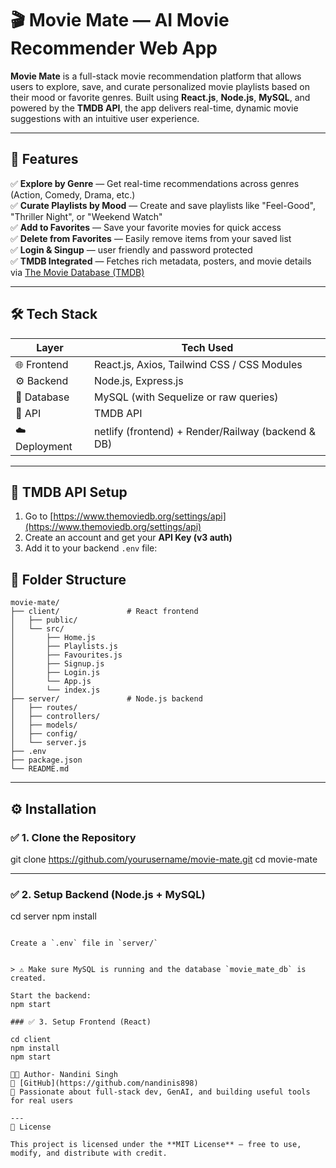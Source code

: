 # 🎬 Movie Mate — AI Movie Recommender Web App

**Movie Mate** is a full-stack movie recommendation platform that allows users to explore, save, and curate personalized movie playlists based on their mood or favorite genres. Built using **React.js**, **Node.js**, **MySQL**, and powered by the **TMDB API**, the app delivers real-time, dynamic movie suggestions with an intuitive user experience.

---

## 🚀 Features

✅ **Explore by Genre** — Get real-time recommendations across genres (Action, Comedy, Drama, etc.)  
✅ **Curate Playlists by Mood** — Create and save playlists like "Feel-Good", "Thriller Night", or "Weekend Watch"  
✅ **Add to Favorites** — Save your favorite movies for quick access  
✅ **Delete from Favorites** — Easily remove items from your saved list  
✅ **Login & Singup** — user friendly and password protected  
✅ **TMDB Integrated** — Fetches rich metadata, posters, and movie details via [The Movie Database (TMDB)](https://www.themoviedb.org/documentation/api)

---

## 🛠️ Tech Stack

| Layer        | Tech Used             |
|--------------|------------------------|
| 🌐 Frontend  | React.js, Axios, Tailwind CSS / CSS Modules |
| ⚙️ Backend   | Node.js, Express.js    |
| 💾 Database  | MySQL (with Sequelize or raw queries) |
| 🔌 API       | TMDB API               |
| ☁️ Deployment| netlify (frontend) + Render/Railway (backend & DB)

---

## 🔑 TMDB API Setup

1. Go to [https://www.themoviedb.org/settings/api](https://www.themoviedb.org/settings/api)
2. Create an account and get your **API Key (v3 auth)**
3. Add it to your backend `.env` file:

## 📁 Folder Structure

```
movie-mate/
├── client/               # React frontend
│   ├── public/
│   └── src/
│       ├── Home.js
│       ├── Playlists.js
│       ├── Favourites.js
│       ├── Signup.js
│       ├── Login.js
│       └── App.js
│       └── index.js
├── server/               # Node.js backend
│   ├── routes/
│   ├── controllers/
│   ├── models/
│   ├── config/
│   └── server.js
├── .env
├── package.json
└── README.md
```

---

## ⚙️ Installation

### ✅ 1. Clone the Repository

git clone https://github.com/yourusername/movie-mate.git
cd movie-mate

---

### ✅ 2. Setup Backend (Node.js + MySQL)

cd server
npm install
```

Create a `.env` file in `server/`


> ⚠️ Make sure MySQL is running and the database `movie_mate_db` is created.

Start the backend:
npm start

### ✅ 3. Setup Frontend (React)

cd client
npm install
npm start

🧑‍💻 Author- Nandini Singh 
🔗 [GitHub](https://github.com/nandinis898)  
🧠 Passionate about full-stack dev, GenAI, and building useful tools for real users

---
📄 License

This project is licensed under the **MIT License** — free to use, modify, and distribute with credit.


